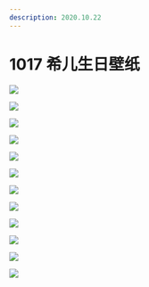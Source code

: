 ```yaml
---
description: 2020.10.22
---
```


# 1017 希儿生日壁纸

![](../.gitbook/assets/01_1600393626_6498.jpg)

![](../.gitbook/assets/02_1600393640_2104.jpg)

![](../.gitbook/assets/04_1600393659_5613.jpg)

![](../.gitbook/assets/05_1600393668_8253.jpg)

![](../.gitbook/assets/06-1_1601280358_1571.jpg)

![](../.gitbook/assets/03_1600393649_5100.jpg)

![](../.gitbook/assets/1.jpg)

![](../.gitbook/assets/2.jpg)

![](../.gitbook/assets/3.jpg)

![](../.gitbook/assets/4.jpg)

![](../.gitbook/assets/5.png)

![](../.gitbook/assets/6.png)


